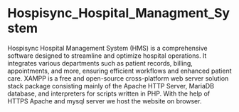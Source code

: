 # Hospisync_Hospital_Managment_System
Hospisync Hospital Management System (HMS) is a comprehensive software designed to streamline and optimize hospital operations. It integrates various departments such as patient records, billing, appointments, and more, ensuring efficient workflows and enhanced patient care. XAMPP is a free and open-source cross-platform web server solution stack package consisting mainly of the Apache HTTP Server, MariaDB database, and interpreters for scripts written in PHP. With the help of HTTPS Apache and mysql server we host the website on browser.
